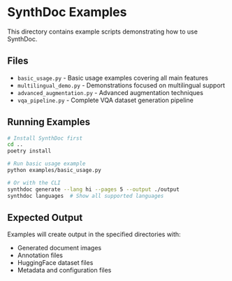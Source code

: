 # SynthDoc Examples

This directory contains example scripts demonstrating how to use SynthDoc.

## Files

- `basic_usage.py` - Basic usage examples covering all main features
- `multilingual_demo.py` - Demonstrations focused on multilingual support
- `advanced_augmentation.py` - Advanced augmentation techniques
- `vqa_pipeline.py` - Complete VQA dataset generation pipeline

## Running Examples

```bash
# Install SynthDoc first
cd ..
poetry install

# Run basic usage example
python examples/basic_usage.py

# Or with the CLI
synthdoc generate --lang hi --pages 5 --output ./output
synthdoc languages  # Show all supported languages
```

## Expected Output

Examples will create output in the specified directories with:
- Generated document images
- Annotation files
- HuggingFace dataset files
- Metadata and configuration files
